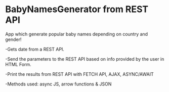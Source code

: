 # BabyNamesGenerator from REST API
App which generate popular baby names depending on country and gender! 

-Gets date from a REST API.

-Send the parameters to the REST API based on info provided by the user in HTML Form.

-Print the results from REST API with FETCH API, AJAX, ASYNC/AWAIT

-Methods used: async JS, arrow functions & JSON


